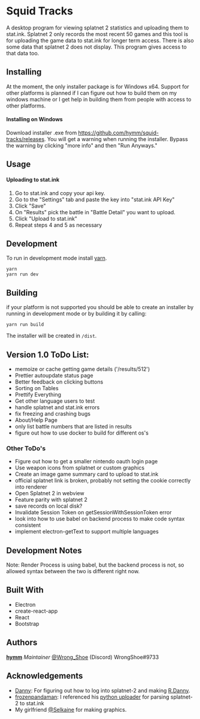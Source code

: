 # Squid Tracks
A desktop program for viewing splatnet 2 statistics and uploading them to stat.ink.
Splatnet 2 only records the most recent 50 games and this tool is for uploading the
game data to stat.ink for longer term access.  There is also some data that splatnet 2
does not display.  This program gives access to that data too.

## Installing
At the moment, the only installer package is for Windows x64. Support for other platforms
is planned if I can figure out how to build them on my windows machine or I get help in
building them from people with access to other platforms.

#### Installing on Windows
Download installer .exe from https://github.com/hymm/squid-tracks/releases.
You will get a warning when running the installer.  Bypass the warning by clicking
"more info" and then "Run Anyways."

## Usage
#### Uploading to stat.ink
1. Go to stat.ink and copy your api key.
2. Go to the "Settings" tab and paste the key into "stat.ink API Key"
3. Click "Save"
4. On "Results" pick the battle in "Battle Detail" you want to upload.
5. Click "Upload to stat.ink"
6. Repeat steps 4 and 5 as necessary

## Development
To run in development mode install [yarn](https://yarnpkg.com).
```
yarn
yarn run dev
```

## Building
if your platform is not supported you should be able to create an installer by
running in development mode or by building it by calling:
```
yarn run build
```  
The installer will be created in `/dist`.

## Version 1.0 ToDo List:
* memoize or cache getting game details ('/results/512')
* Prettier autoupdate status page
* Better feedback on clicking buttons
* Sorting on Tables
* Prettify Everything
* Get other language users to test
* handle splatnet and stat.ink errors
* fix freezing and crashing bugs
* About/Help Page
* only list battle numbers that are listed in results
* figure out how to use docker to build for different os's

### Other ToDo's
* Figure out how to get a smaller nintendo oauth login page
* Use weapon icons from splatnet or custom graphics
* Create an image game summary card to upload to stat.ink
* official splatnet link is broken, probably not setting the cookie correctly into renderer
* Open Splatnet 2 in webview
* Feature parity with splatnet 2
* save records on local disk?
* Invalidate Session Token on getSessionWithSessionToken error
* look into how to use babel on backend process to make code syntax consistent
* implement electron-getText to support multiple languages

## Development Notes
Note: Render Process is using babel, but the backend process is not, so allowed syntax between the two is different right now.

## Built With
* Electron
* create-react-app
* React
* Bootstrap

## Authors
**[hymm](https://github.com/hymm)** *Maintainer* [@Wrong_Shoe](https://twitter.com/Wrong_Shoe) (Discord) WrongShoe#9733

## Acknowledgements
* [Danny](https://github.com/Rapptz): For figuring out how to log into splatnet-2 and making [R.Danny](https://github.com/Rapptz/RoboDanny).
* [frozenpandaman](https://github.com/frozenpandaman/): I referenced his [python uploader](https://github.com/frozenpandaman/splatnet2statink) for parsing splatnet-2 to stat.ink
* My girlfriend [@Selkaine](https://twitter.com/Selkaine) for making graphics.
